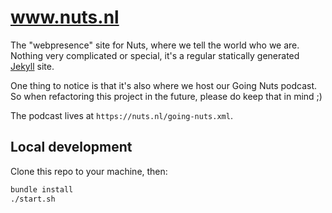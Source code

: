 # www.nuts.nl

The "webpresence" site for Nuts, where we tell the world who we are. Nothing
very complicated or special, it's a regular statically generated
[Jekyll](https://jekyllrb.com/) site.

One thing to notice is that it's also where we host our Going Nuts podcast. So
when refactoring this project in the future, please do keep that in mind ;)

The podcast lives at `https://nuts.nl/going-nuts.xml`.

## Local development

Clone this repo to your machine, then:

```bash
bundle install
./start.sh
```
